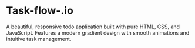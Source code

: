 # Task-flow-.io
A beautiful, responsive todo application built with pure HTML, CSS, and JavaScript. Features a modern gradient design with smooth animations and intuitive task management.

